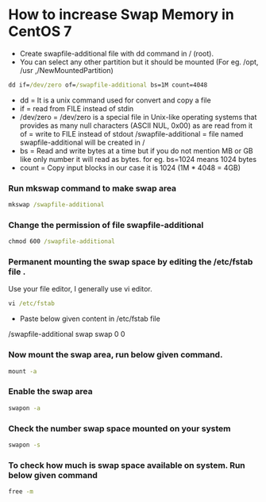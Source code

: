 # How to increase Swap Memory in CentOS 7


* Create swapfile-additional file with dd command in / (root). 
* You can select any other partition but it should be mounted (For eg. /opt, /usr ,/NewMountedPartition)

```cmd
dd if=/dev/zero of=/swapfile-additional bs=1M count=4048
```
- dd = It is a unix command used for convert and copy a file
- if = read from FILE instead of stdin
- /dev/zero = /dev/zero is a special file in Unix-like operating systems that provides as many null characters (ASCII NUL, 0x00) as are read from it
of = write to FILE instead of stdout
/swapfile-additional = file named swapfile-additional will be created in /
- bs = Read and write bytes at a time but if you do not mention MB or GB like only number it will read as bytes. for eg. bs=1024 means 1024 bytes
- count = Copy input blocks in our case it is 1024 (1M * 4048 = 4GB)

### Run mkswap command to make swap area

```cmd
mkswap /swapfile-additional
```
### Change the permission of file swapfile-additional

```cmd
chmod 600 /swapfile-additional
```

### Permanent mounting the swap space by editing the /etc/fstab file .

Use your file editor, I generally use vi editor.

```cmd
vi /etc/fstab
```

- Paste below given content in /etc/fstab file

/swapfile-additional swap swap    0   0

### Now mount the swap area, run below given command.

```cmd
mount -a
```

### Enable the swap area

```cmd
swapon -a
```

### Check the number swap space mounted on your system

```cmd
swapon -s
```

### To check how much is swap space available on system. Run below given command

```cmd
free -m
```
